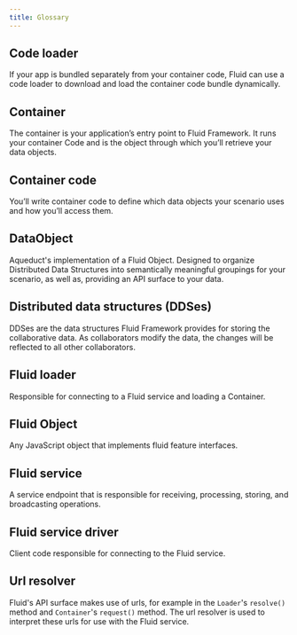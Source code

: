 ```yaml
---
title: Glossary
---
```


## Code loader

If your app is bundled separately from your container code, Fluid can use a code loader to download
and load the container code bundle dynamically.

## Container

The container is your application’s entry point to Fluid Framework. It runs your container Code and is
the object through which you’ll retrieve your data objects.

## Container code

You’ll write container code to define which data objects your scenario uses and how you’ll access them.

## DataObject

Aqueduct's implementation of a Fluid Object. Designed to organize Distributed Data Structures into
semantically meaningful groupings for your scenario, as well as, providing an API surface to your data.

## Distributed data structures (DDSes)

DDSes are the data structures Fluid Framework provides for storing the
collaborative data. As collaborators modify the data, the changes will be reflected to all other collaborators.

## Fluid loader

Responsible for connecting to a Fluid service and loading a Container.

## Fluid Object

Any JavaScript object that implements fluid feature interfaces.

## Fluid service

A service endpoint that is responsible for receiving, processing, storing, and broadcasting operations.

## Fluid service driver

Client code responsible for connecting to the Fluid service.

## Url resolver

Fluid's API surface makes use of urls, for example in the `Loader`'s `resolve()` method and
`Container`'s `request()` method.  The url resolver is used to interpret these urls for use with the Fluid service.
